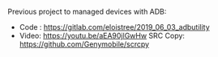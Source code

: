 

Previous project to managed devices with ADB: 
- Code : https://gitlab.com/eloistree/2019_06_03_adbutility
- Video: https://youtu.be/aEA90jlGwHw
SRC Copy: https://github.com/Genymobile/scrcpy
